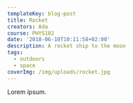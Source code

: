 ```yaml
---
templateKey: blog-post
title: Rocket
creators: Ada
course: PHYS102
date: '2018-06-10T10:11:58+02:00'
description: A rocket ship to the moon
tags:
  - outdoors
  - space
coverImg: /img/uploads/rocket.jpg
---
```

Lorem ipsum.
